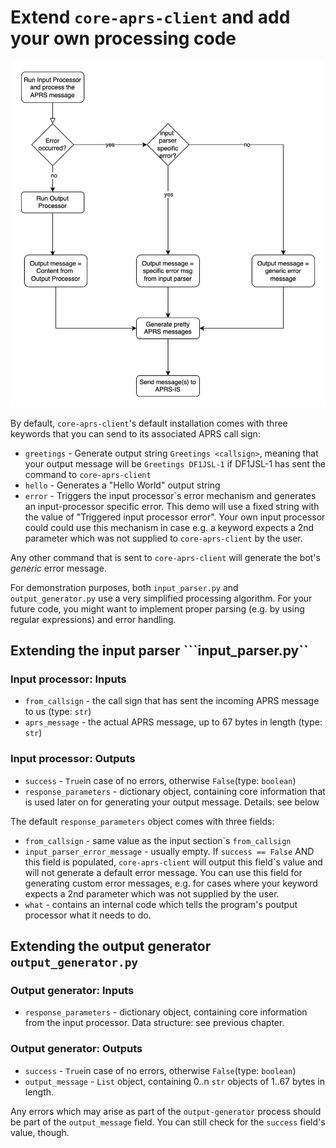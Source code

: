 # Extend ```core-aprs-client``` and add your own processing code

![Workflow Input-Output Processing](../img/workflow_input_output_processing.svg)

By default, ```core-aprs-client```'s default installation comes with three keywords that you can send to its associated APRS call sign:

- ```greetings``` - Generate output string ```Greetings <callsign>```, meaning that your output message will be ```Greetings DF1JSL-1``` if DF1JSL-1 has sent the command to ```core-aprs-client```
- ```hello``` - Generates a "Hello World" output string
- ```error``` - Triggers the input processor`s error mechanism and generates an input-processor specific error. This demo will use a fixed string with the value of "Triggered input processor error". Your own input processor could could use this mechanism in case e.g. a keyword expects a 2nd parameter which was not supplied to ```core-aprs-client``` by the user.

Any other command that is sent to ```core-aprs-client``` will generate the bot's _generic_ error message.

For demonstration purposes, both ```input_parser.py``` and ```output_generator.py``` use a very simplified processing algorithm. For your future code, you might want to implement proper parsing (e.g. by using regular expressions) and error handling.

## Extending the input parser ```input_parser.py``

### Input processor: Inputs
- ```from_callsign``` - the call sign that has sent the incoming APRS message to us (type: ```str```)
- ```aprs_message``` - the actual APRS message,  up to 67 bytes in length (type: ```str```)

### Input processor: Outputs
- ```success``` - ```True```in case of no errors, otherwise ```False```(type: ```boolean```)
- ```response_parameters``` - dictionary object, containing core information that is used later on for generating your output message. Details: see below

The default ```response_parameters``` object comes with three fields:
- ```from_callsign``` - same value as the input section`s ```from_callsign```
- ```input_parser_error_message``` - usually empty. If ```success == False``` AND this field is populated, ```core-aprs-client``` will output this field`s value and will not generate a default error message. You can use this field for generating custom error messages, e.g. for cases where your keyword expects a 2nd parameter which was not supplied by the user.
- ```what``` - contains an internal code which tells the program's poutput processor what it needs to do.

## Extending the output generator ```output_generator.py```

### Output generator: Inputs
- ```response_parameters``` - dictionary object, containing core information from the input processor. Data structure: see previous chapter.

### Output generator: Outputs
- ```success``` - ```True```in case of no errors, otherwise ```False```(type: ```boolean```)
- ```output_message``` - ```List``` object, containing 0..n ```str``` objects of 1..67 bytes in length.

Any errors which may arise as part of the ```output-generator``` process should be part of the ```output_message``` field. You can still check for the ```success``` field's value, though.

